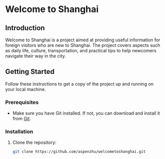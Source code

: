 # Welcome to Shanghai

## Introduction
Welcome to Shanghai is a project aimed at providing useful information for foreign visitors who are new to Shanghai. The project covers aspects such as daily life, culture, transportation, and practical tips to help newcomers navigate their way in the city.

## Getting Started
Follow these instructions to get a copy of the project up and running on your local machine.

### Prerequisites
- Make sure you have Git installed. If not, you can download and install it from [Git](https://git-scm.com/).

### Installation
1. Clone the repository:
   ```bash
   git clone https://github.com/aspenzhu/welcometoshanghai.git
